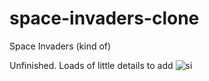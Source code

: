 # space-invaders-clone
Space Invaders (kind of)

Unfinished. Loads of little details to add
![si](https://github.com/graybriggs/space-invaders-clone/assets/480350/03c49618-4a67-414b-98e5-2d049d3a4934)
